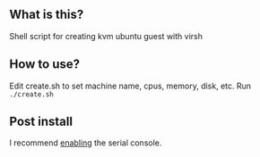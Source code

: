 ## What is this?
Shell script for creating kvm ubuntu guest with virsh

## How to use?
Edit create.sh to set machine name, cpus, memory, disk, etc.
Run ```./create.sh```

## Post install
I recommend [enabling](https://github.com/ethanfaust/sysadmin-docs/blob/main/ubuntu-console.md) the serial console.
